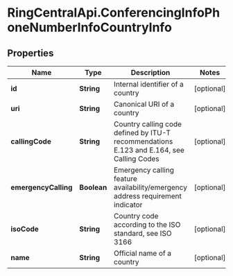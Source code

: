 # RingCentralApi.ConferencingInfoPhoneNumberInfoCountryInfo

## Properties
Name | Type | Description | Notes
------------ | ------------- | ------------- | -------------
**id** | **String** | Internal identifier of a country | [optional] 
**uri** | **String** | Canonical URI of a country | [optional] 
**callingCode** | **String** | Country calling code defined by ITU-T recommendations E.123 and E.164, see Calling Codes | [optional] 
**emergencyCalling** | **Boolean** | Emergency calling feature availability/emergency address requirement indicator | [optional] 
**isoCode** | **String** | Country code according to the ISO standard, see ISO 3166 | [optional] 
**name** | **String** | Official name of a country | [optional] 


